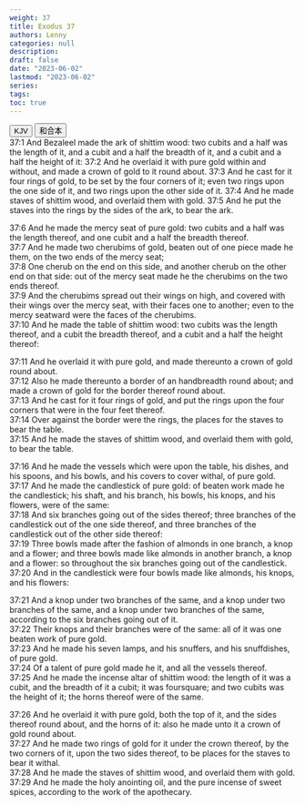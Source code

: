 ```yaml
---
weight: 37
title: Exodus 37
authors: Lenny
categories: null
description: 
draft: false
date: "2023-06-02"
lastmod: "2023-06-02"
series: 
tags: 
toc: true
---
```


<!--more-->

<!-- Tab links -->
<div class="tab">
  <button class="tablinks active" onclick="tablabel(event, 'english')">KJV</button>
  <button class="tablinks" onclick="tablabel(event, 'chinese')">和合本</button>
  
</div>

<!-- Tab content -->
<div id="english" class="tabcontent" style="display:block">
37:1 And Bezaleel made the ark of shittim wood: two cubits and a half was the length of it, and a cubit and a half the breadth of it, and a cubit and a half the height of it:  
37:2 And he overlaid it with pure gold within and without, and made a crown of gold to it round about.  
37:3 And he cast for it four rings of gold, to be set by the four corners of it; even two rings upon the one side of it, and two rings upon the other side of it.  
37:4 And he made staves of shittim wood, and overlaid them with gold.  
37:5 And he put the staves into the rings by the sides of the ark, to bear the ark.  

37:6 And he made the mercy seat of pure gold: two cubits and a half was the length thereof, and one cubit and a half the breadth thereof.  
37:7 And he made two cherubims of gold, beaten out of one piece made he them, on the two ends of the mercy seat;  
37:8 One cherub on the end on this side, and another cherub on the other end on that side: out of the mercy seat made he the cherubims on the two ends thereof.  
37:9 And the cherubims spread out their wings on high, and covered with their wings over the mercy seat, with their faces one to another; even to the mercy seatward were the faces of the cherubims.  
37:10 And he made the table of shittim wood: two cubits was the length thereof, and a cubit the breadth thereof, and a cubit and a half the height thereof:  

37:11 And he overlaid it with pure gold, and made thereunto a crown of gold round about.  
37:12 Also he made thereunto a border of an handbreadth round about; and made a crown of gold for the border thereof round about.  
37:13 And he cast for it four rings of gold, and put the rings upon the four corners that were in the four feet thereof.  
37:14 Over against the border were the rings, the places for the staves to bear the table.  
37:15 And he made the staves of shittim wood, and overlaid them with gold, to bear the table.  

37:16 And he made the vessels which were upon the table, his dishes, and his spoons, and his bowls, and his covers to cover withal, of pure gold.  
37:17 And he made the candlestick of pure gold: of beaten work made he the candlestick; his shaft, and his branch, his bowls, his knops, and his flowers, were of the same:  
37:18 And six branches going out of the sides thereof; three branches of the candlestick out of the one side thereof, and three branches of the candlestick out of the other side thereof:  
37:19 Three bowls made after the fashion of almonds in one branch, a knop and a flower; and three bowls made like almonds in another branch, a knop and a flower: so throughout the six branches going out of the candlestick.  
37:20 And in the candlestick were four bowls made like almonds, his knops, and his flowers:  

37:21 And a knop under two branches of the same, and a knop under two branches of the same, and a knop under two branches of the same, according to the six branches going out of it.  
37:22 Their knops and their branches were of the same: all of it was one beaten work of pure gold.  
37:23 And he made his seven lamps, and his snuffers, and his snuffdishes, of pure gold.  
37:24 Of a talent of pure gold made he it, and all the vessels thereof.  
37:25 And he made the incense altar of shittim wood: the length of it was a cubit, and the breadth of it a cubit; it was foursquare; and two cubits was the height of it; the horns thereof were of the same.  

37:26 And he overlaid it with pure gold, both the top of it, and the sides thereof round about, and the horns of it: also he made unto it a crown of gold round about.  
37:27 And he made two rings of gold for it under the crown thereof, by the two corners of it, upon the two sides thereof, to be places for the staves to bear it withal.  
37:28 And he made the staves of shittim wood, and overlaid them with gold.  
37:29 And he made the holy anointing oil, and the pure incense of sweet spices, according to the work of the apothecary.  

</div>


<div id="chinese" class="tabcontent">

</div>



